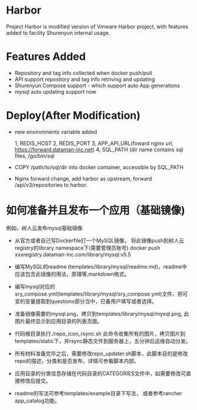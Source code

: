 # Harbor

Project Harbor is modified version of Vmware Harbor project, with
features added to facility Shurenyun internal usage.

# Features Added

  * Repository and tag info collected when docker push/pull
  * API support repository and tag info retriving and updating
  * Shurenyun Compose support - which support auto App generations
  * mysql auto updating support now

# Deploy(After Modification)

  * new environments variable added

    1, REDIS_HOST
    2, REDIS_PORT
    3, APP_API_URL(foward nginx url, https://forward.dataman-inc.net)
    4, SQL_PATH (dir name contains sql files, /go/bin/sql

  * COPY /path/to/sql/dir into docker container, accessible by SQL_PATH

  * Nginx forward change, add harbor as upstream, forward
  /api/v3/repositories to harbor.


# 如何准备并且发布一个应用（基础镜像)

  例如，树人云发布mysql基础镜像

  * 从官方或者自己写Dockerfile打一个MySQL镜像，
    将此镜像push到树人云registry的library namespace下(需要管理员账号)
    docker push xxxregistry.dataman-inc.com/library/mysql:v5.5

  * 编写MySQL的readme
    (templates/library/mysql/readme.md)，readme中应该包含此镜像的用法，原理等,markdown格式。

  * 编写mysql对应的sry_compose.yml(templates/library/mysql/sry_compose.yml)文件，把可变的变量提取到questions部分当中，已备用户填写或者选择。

  * 准备镜像需要的mysql.png，拷贝到templates/library/mysql/mysql.png, 此图片最终显示到应用目录的列表页面。

  * 代码根目录执行./repo_icon_rsync.sh
    此命令收集所有的图片，拷贝图片到templates/static下，并rsync静态文件到服务器上，五分钟后运维自动分发。

  * 所有材料准备完毕之后，需要修改repo_updater.sh脚本，此脚本目的是修改repo的描述，分类和是否发布，详情可参看脚本内部。

  * 应用目录的分类信息存储在代码目录的CATEGORIES文件中，如需要修改可直接修改后提交。

  * readme的写法可参考templates/example目录下写法， 或者参考rancher
    app_catalog功能。
